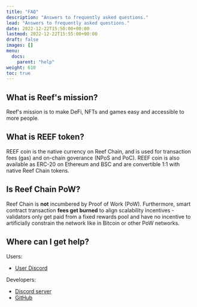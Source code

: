 ```yaml
---
title: "FAQ"
description: "Answers to frequently asked questions."
lead: "Answers to frequently asked questions."
date: 2022-12-22T15:50:00+00:00
lastmod: 2022-12-22T15:55:00+00:00
draft: false
images: []
menu:
  docs:
    parent: "help"
weight: 610
toc: true
---
```


## What is Reef's mission?
Reef's mission is to make DeFi, NFTs and games easy and accessible to more people.

## What is REEF token?
REEF coin is the native currency on Reef Chain, and is used for transaction fees (gas) and on-chain goverance (NPoS and PoC). REEF coin is also available as ERC-20 on Ethereum and BSC and are convertible 1:1 with native Reef Chain tokens.

## Is Reef Chain PoW?
Reef Chain is **not** incumbered by Proof of Work (PoW). Furthermore, smart contract transaction **fees get burned** to align scalability incentives - validators only get paid from a fixed rewards pool and have no incentive to artificially constrain the network like in Bitcoin or other PoW networks.

## Where can I get help?

Users:
- [User Discord](https://discord.com/invite/reefchain)

Developers:
- [Discord server](https://discord.gg/invite/reefchain)
- [GitHub](https://github.com/reef-chain/reef-chain-node/issues)

